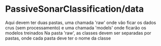 # PassiveSonarClassification/data
 Aqui devem ter duas pastas, uma chamada 'raw' onde vão ficar os dados crus (sem processamento) e uma chamada 'models' onde ficarão os modelos treinados
 Na pasta 'raw', as classes devem ser separadas por pastas, onde cada pasta deve ter o nome da classe
